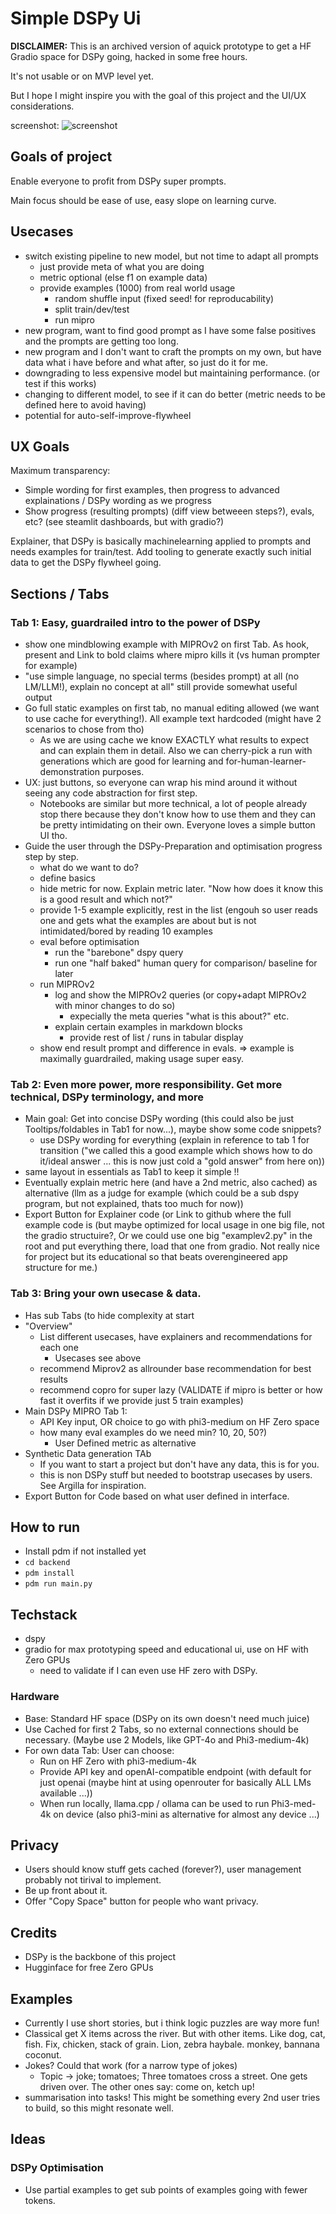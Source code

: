 # Simple DSPy Ui

**DISCLAIMER:** This is an archived version of aquick prototype to get a HF Gradio space for DSPy going, hacked in some free hours. 

It's not usable or on MVP level yet.

But I hope I might inspire you with the goal of this project and the UI/UX considerations.

screenshot: ![screenshot](./screenshot.png)



## Goals of project
Enable everyone to profit from DSPy super prompts.

Main focus should be ease of use, easy slope on learning curve.

## Usecases
- switch existing pipeline to new model, but not time to adapt all prompts
  - just provide meta of what you are doing
  - metric optional (else f1 on example data)
  - provide examples (1000) from real world usage
    - random shuffle input (fixed seed! for reproducability)
    - split train/dev/test
    - run mipro
- new program, want to find good prompt as I have some false positives and the prompts are getting too long.
- new program and I don't want to craft the prompts on my own, but have data what i have before and what after, so just do it for me.
- downgrading to less expensive model but maintaining performance. (or test if this works)
- changing to different model, to see if it can do better (metric needs to be defined here to avoid having) 
- potential for auto-self-improve-flywheel

## UX Goals
Maximum transparency:
- Simple wording for first examples, then progress to advanced explainations / DSPy wording as we progress
- Show progress (resulting prompts) (diff view betweeen steps?), evals, etc? (see steamlit dashboards, but with gradio?)

Explainer, that DSPy is basically machinelearning applied to prompts and needs examples for train/test.
Add tooling to generate exactly such initial data to get the DSPy flywheel going.

## Sections / Tabs

### Tab 1: Easy, guardrailed intro to the power of DSPy
- show one mindblowing example with MIPROv2 on first Tab. As hook, present and Link to bold claims where mipro kills it (vs human prompter for example)
- "use simple language, no special terms (besides prompt) at all (no LM/LLM!), explain no concept at all" still provide somewhat useful output
- Go full static examples on first tab, no manual editing allowed (we want to use cache for everything!). All example text hardcoded (might have 2 scenarios to chose from tho)
  - As we are using cache we know EXACTLY what results to expect and can explain them in detail. Also we can cherry-pick a run with generations which are good for learning and for-human-learner-demonstration purposes.
- UX:  just buttons, so everyone can wrap his mind around it without seeing any code abstraction for first step.
  - Notebooks are similar but more technical, a lot of people already stop there because they don't know how to use them and they can be pretty intimidating on their own. Everyone loves a simple button UI tho.
- Guide the user through the DSPy-Preparation and optimisation progress step by step.
  - what do we want to do?
  - define basics
  - hide metric for now. Explain metric later. "Now how does it know this is a good result and which not?"
  - provide 1-5 example explicitly, rest in the list (engouh so user reads one and gets what the examples are about but is not intimidated/bored by reading 10 examples
  - eval before optimisation
    - run the "barebone" dspy query
    - run one "half baked" human query for comparison/ baseline for later
  - run MIPROv2
    - log and show the MIPROv2 queries (or copy+adapt MIPROv2 with minor changes to do so)
      - expecially the meta queries "what is this about?" etc.
    - explain certain examples in markdown blocks
      - provide rest of list / runs in tabular display
  - show end result prompt and difference in evals.
=> example is maximally guardrailed, making usage super easy.

### Tab 2: Even more power, more responsibility. Get more technical, DSPy terminology, and more
- Main goal: Get into concise DSPy wording (this could also be just Tooltips/foldables in Tab1 for now...), maybe show some code snippets?
  - use DSPy wording for everything (explain in reference to tab 1 for transition ("we called this a good example which shows how to do it/ideal answer ... this is now just cold a "gold answer" from here on))
- same layout in essentials as Tab1 to keep it simple !!
- Eventually explain metric here (and have a 2nd metric, also cached) as alternative (llm as a judge for example (which could be a sub dspy program, but not explained, thats too much for now))
- Export Button for Explainer code (or Link to github where the full example code is (but maybe optimized for local usage in one big file, not the gradio structuire?, Or we could use one big "examplev2.py" in the root and put everything there, load that one from gradio. Not really nice for project but its educational so that beats overengineered app structure for me.)

### Tab 3: Bring your own usecase & data.
- Has sub Tabs (to hide complexity at start
- "Overview"
  - List different usecases, have explainers and recommendations for each one
    - Usecases see above
  - recommend Miprov2 as allrounder base recommendation for best results 
  - recommend copro for super lazy (VALIDATE if mipro is better or how fast it overfits if we provide just 5 train examples)
- Main DSPy MIPRO Tab 1:
  - API Key input, OR choice to go with phi3-medium on HF Zero space
  - how many eval examples do we need min? 10, 20, 50?)
    - User Defined metric as alternative
- Synthetic Data generation TAb
  - If you want to start a project but don't have any data, this is for you.
  - this is non DSPy stuff but needed to bootstrap usecases by users. See Argilla for inspiration.
- Export Button for Code based on what user defined in interface.

## How to run
- Install pdm if not installed yet
- `cd backend`
- `pdm install`
- `pdm run main.py`

## Techstack
- dspy
- gradio for max prototyping speed and educational ui, use on HF with Zero GPUs
  - need to validate if I can even use HF zero with DSPy.

### Hardware
- Base: Standard HF space (DSPy on its own doesn't need much juice)
- Use Cached for first 2 Tabs, so no external connections should be necessary. (Maybe use 2 Models, like GPT-4o and Phi3-medium-4k)
- For own data Tab: User can choose:
  - Run on HF Zero with phi3-medium-4k
  - Provide API key and openAI-compatible endpoint (with default for just openai (maybe hint at using openrouter for basically ALL LMs available ...))
  - When run locally, llama.cpp / ollama can be used to run Phi3-med-4k on device (also phi3-mini as alternative for almost any device ...)

## Privacy
- Users should know stuff gets cached (forever?), user management probably not tirival to implement.
- Be up front about it.
- Offer "Copy Space" button for people who want privacy.

## Credits
- DSPy is the backbone of this project
- Hugginface for free Zero GPUs

## Examples
- Currently I use short stories, but i think logic puzzles are way more fun!
- Classical get X items across the river. But with other items. Like dog, cat, fish. Fix, chicken, stack of grain. Lion, zebra haybale. monkey, bannana coconut. 
- Jokes? Could that work (for a narrow type of jokes)
  - Topic -> joke; tomatoes; Three tomatoes cross a street. One gets driven over. The other ones say: come on, ketch up!
- summarisation into tasks! This might be something every 2nd user tries to build, so this might resonate well.

## Ideas

### DSPy Optimisation
- Use partial examples to get sub points of examples going with fewer tokens.
